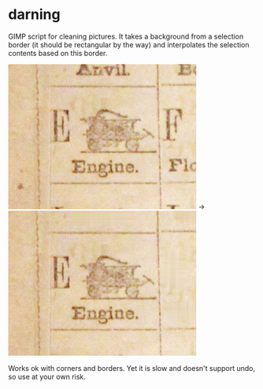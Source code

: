 darning
=======

GIMP script for cleaning pictures. It takes a background from a selection border (it should be rectangular by the way) and interpolates the selection contents based on this border.

<img src="screenshots/E_before.png"> → <img src="screenshots/E_after.png"> 

Works ok with corners and borders. Yet it is slow and doesn't support undo, so use at your own risk. 
